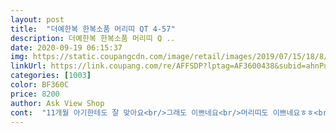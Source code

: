 ```yaml
---
layout: post 
title:  "더예한복 한복소품 머리띠 QT 4-57" 
description: 더예한복 한복소품 머리띠 Q ..
date: 2020-09-19 06:15:37 
img: https://static.coupangcdn.com/image/retail/images/2019/07/15/18/8/7156031e-bb0e-4c1e-9d33-ff20e89ddf5b.jpg 
linkUrl: https://link.coupang.com/re/AFFSDP?lptag=AF3600438&subid=ahnPublicAsk&pageKey=261337740&itemId=817162304&vendorItemId=5078833274&traceid=V0-113-dcdd6dda7d1ba1ba 
categories: [1003] 
color: BF360C 
price: 8200 
author: Ask View Shop 
cont:  "11개월 아기한테도 잘 맞아요<br/>그래도 이쁘네요<br/>머리띠도 이쁘네요ㅎㅎ<br/>보자마자 만족했어요 예뻐요 받아보면 디테일에 두번 감탄<br/>설빔으로 머리띠 찾다가 호박머리띠는 설에만 쓸 것 같아서  이걸로 샀는데 추석에도 쓸 수 있을 거 같아요<br/>아이가 좋아하고 생일파티때 한복입고 하려고 샀어요!<br/>아이도 좋아라해요.<br/> 화이트바탕에 파스텔풍이라<br/>아주 살짝 오른쪽으로 치우치긴 했지만<br/>원색 한복만 아니면 왠만하면 다 잘 어울릴 것 같아요.<br/><br/>이뻐요^^ 머리핀으로 된걸 살까했는데<br/>" 
---
```

